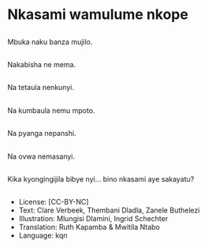 # Nkasami wamulume nkope

##
Mbuka naku banza mujilo.

##
Nakabisha ne mema.

##
Na tetaula nenkunyi.

##
Na kumbaula nemu mpoto.

##
Na pyanga nepanshi.

##
Na ovwa nemasanyi.

##
Kika kyongingijila bibye nyi... bino nkasami aye sakayatu?

##
* License: [CC-BY-NC]
* Text: Clare Verbeek, Thembani Dladla, Zanele Buthelezi
* Illustration: Mlungisi Dlamini, Ingrid Schechter
* Translation: Ruth Kapamba & Mwitila Ntabo
* Language: kqn
